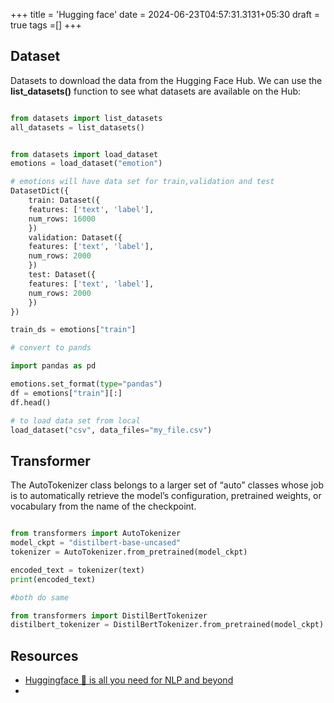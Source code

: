 +++
title = 'Hugging face'
date = 2024-06-23T04:57:31.3131+05:30
draft = true
tags =[]
+++ 

## Dataset
Datasets to download the data from the Hugging Face Hub. We can use the **list_datasets()** function to see what datasets are available on the Hub:

```python

from datasets import list_datasets
all_datasets = list_datasets()


from datasets import load_dataset
emotions = load_dataset("emotion")

# emotions will have data set for train,validation and test
DatasetDict({
	train: Dataset({
	features: ['text', 'label'],
	num_rows: 16000
	})
	validation: Dataset({
	features: ['text', 'label'],
	num_rows: 2000
	})
	test: Dataset({
	features: ['text', 'label'],
	num_rows: 2000
	})
})

train_ds = emotions["train"]

# convert to pands

import pandas as pd

emotions.set_format(type="pandas")
df = emotions["train"][:]
df.head()

# to load data set from local
load_dataset("csv", data_files="my_file.csv")
```


## Transformer

The AutoTokenizer class belongs to a larger set of “auto” classes whose job is to automatically retrieve the model’s configuration, pretrained weights, or vocabulary from the name of the checkpoint.

```python

from transformers import AutoTokenizer
model_ckpt = "distilbert-base-uncased"
tokenizer = AutoTokenizer.from_pretrained(model_ckpt)

encoded_text = tokenizer(text)
print(encoded_text)

#both do same

from transformers import DistilBertTokenizer
distilbert_tokenizer = DistilBertTokenizer.from_pretrained(model_ckpt)
```



## Resources
- [Huggingface 🤗 is all you need for NLP and beyond ](https://jarvislabs.ai/blogs/hf-getting-started )
- 